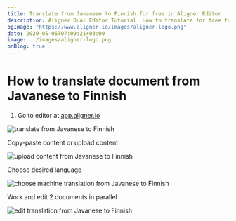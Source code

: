 ```yaml
---
title: Translate from Javanese to Finnish for free in Aligner Editor
description: Aligner Dual Editor Tutorial. How to translate for free from Javanese to Finnish. Aligner is multilingual document management platform. 
ogImage: "https://www.aligner.io/images/aligner-logo.png"
date: 2020-05-06T07:09:21+03:00
image: ../images/aligner-logo.png
onBlog: true
---
```


# How to translate document from Javanese to Finnish

1. Go to editor at [app.aligner.io](https://app.aligner.io "Aligner App web page")

![translate from Javanese to Finnish](../aligner-blank-editor.png "translate from Javanese to Finnish")

Copy-paste content or upload content

![upload content from Javanese to Finnish](../aligner-uploaded-document.png "upload content from Javanese to Finnish")

Choose desired language

![choose machine translation from Javanese to Finnish](../aligner-language-dropdown.png "choose machine translation from Javanese to Finnish")

Work and edit 2 documents in parallel

![edit translation from Javanese to Finnish](../aligner-double-sitded-editor.png "edit translation from Javanese to Finnish")

